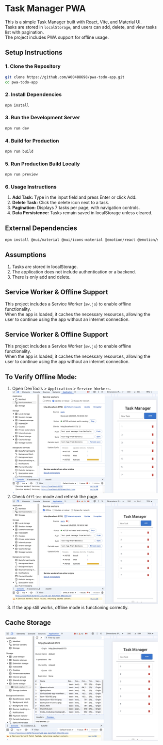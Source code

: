 # Task Manager PWA

This is a simple Task Manager built with React, Vite, and Material UI.  
Tasks are stored in `localStorage`, and users can add, delete, and view tasks list with pagination.  
The project includes PWA support for offline usage.

## Setup Instructions

### 1. Clone the Repository
```sh
git clone https://github.com/A00488698/pwa-todo-app.git
cd pwa-todo-app
```
### 2. Install Dependencies
```sh
npm install
```
### 3. Run the Development Server
```sh
npm run dev
```
### 4. Build for Production
```sh
npm run build
```
### 5. Run Production Build Locally
```sh
npm run preview
```
### 6. Usage Instructions
1. **Add Task:** Type in the input field and press Enter or click Add.
2. **Delete Task:** Click the delete icon next to a task.
3. **Pagination:** Displays 7 tasks per page, with navigation controls.
4. **Data Persistence:** Tasks remain saved in localStorage unless cleared.
## External Dependencies
```sh
npm install @mui/material @mui/icons-material @emotion/react @emotion/styled
```
## Assumptions
1. Tasks are stored in localStorage.
2. The application does not include authentication or a backend.
3. There is only add and delete.
## Service Worker & Offline Support
This project includes a Service Worker (`sw.js`) to enable offline functionality.  
When the app is loaded, it caches the necessary resources, allowing the user to continue using the app without an internet connection.

## Service Worker & Offline Support
This project includes a Service Worker (`sw.js`) to enable offline functionality.  
When the app is loaded, it caches the necessary resources, allowing the user to continue using the app without an internet connection.

## To Verify Offline Mode:
1. Open DevTools > `Application` > `Service Workers`.
   ![Service Workers](images/image_online.jpg)
2. Check `Offline` mode and refresh the page.
   ![Service Workers](images/image_offline.jpg)
3. If the app still works, offline mode is functioning correctly.

## Cache Storage
   ![Service Workers](images/Cache_Storage.jpg)